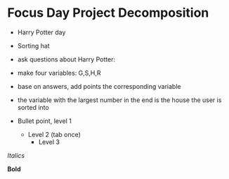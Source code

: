 # Focus Day Project Decomposition
* Harry Potter day
* Sorting hat 

* ask questions about Harry Potter:
* make four variables: G,S,H,R
* base on answers, add points the corresponding variable
* the variable with the largest number in the end is the house the user is sorted into


* Bullet point, level 1  
  * Level 2 (tab once)
    * Level 3

 
 *Italics*
 
 **Bold**

